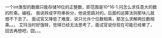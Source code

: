 一个int类型的数据只能存储16位的正整数，即范围是10^16-1.问怎么求任意大的数的阶乘。编程。 
我说转成字符串拆分，他说思路对的。后面的运算法则那块儿就想不下去了。
面试官又降低了难度，说只允许个位数相乘，那怎么求解两位数相乘。。。
艾玛当时好饿呀，觉得已经无法思考了，面试官说你现在可能已经晕了，回去再想吧，囧。。。